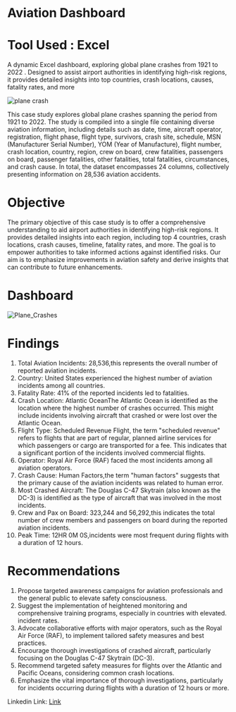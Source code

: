 # Aviation Dashboard 
# Tool Used : Excel
A dynamic Excel dashboard, exploring global plane crashes from 1921 to 2022 . Designed to assist airport authorities in identifying high-risk regions, it provides detailed insights into top countries, crash locations, causes, fatality rates, and more

![plane crash](https://github.com/Ananyad7/Excel-Aviation-Dashboard/assets/164981636/2ab51da2-12b3-482f-81a4-a793c2fb197a)

This case study explores global plane crashes spanning the period from 1921 to 2022. The study is compiled into a single file containing diverse aviation information, including details such as date, time, aircraft operator, registration, flight phase, flight type, survivors, crash site, schedule, MSN (Manufacturer Serial Number), YOM (Year of Manufacture), flight number, crash location, country, region, crew on board, crew fatalities, passengers on board, passenger fatalities, other fatalities, total fatalities, circumstances, and crash cause. In total, the dataset encompasses 24 columns, collectively presenting information on 28,536 aviation accidents.

# Objective
The primary objective of this case study is to offer a comprehensive understanding to aid airport authorities in identifying high-risk regions. It provides detailed insights into each region, including top 4 countries, crash locations, crash causes, timeline, fatality rates, and more. The goal is to empower authorities to take informed actions against identified risks. Our aim is to emphasize improvements in aviation safety and derive insights that can contribute to future enhancements.

# Dashboard
![Plane_Crashes](https://github.com/Ananyad7/Excel-Aviation-Dashboard/assets/164981636/ae6a08a9-e605-42a6-a8ed-7536f05f5e15)

# Findings
1. Total Aviation Incidents: 28,536,this represents the overall number of reported aviation incidents.
2. Country: United States experienced the highest number of aviation incidents among all countries.
3. Fatality Rate: 41% of the reported incidents led to fatalities.
4. Crash Location: Atlantic OceanThe Atlantic Ocean is identified as the location where the highest number of crashes occurred. This might include incidents involving aircraft that crashed or were lost over the Atlantic Ocean.
5. Flight Type: Scheduled Revenue Flight, the term "scheduled revenue" refers to flights that are part of regular, planned airline services for which passengers or cargo are transported for a fee. This indicates that a significant portion of the incidents involved commercial flights.
6. Operator: Royal Air Force (RAF) faced the most incidents among all aviation operators.
7. Crash Cause: Human Factors,the term "human factors" suggests that the primary cause of the aviation incidents was related to human error. 
8. Most Crashed Aircraft: The Douglas C-47 Skytrain (also known as the DC-3) is identified as the type of aircraft that was involved in the  most incidents.
9. Crew and Pax on Board: 323,244 and 56,292,this indicates the total number of crew members and passengers on board during the reported aviation incidents. 
10. Peak Time: 12HR 0M 0S,incidents were most frequent during flights with a duration of 12 hours.

# Recommendations

1. Propose targeted awareness campaigns for aviation professionals and the general public to elevate safety consciousness.
2. Suggest the implementation of heightened monitoring and comprehensive training programs, especially in countries with elevated.
incident rates.
3. Advocate collaborative efforts with major operators, such as the Royal Air Force (RAF), to implement tailored safety measures and best practices.
4. Encourage thorough investigations of crashed aircraft, particularly focusing on the Douglas C-47 Skytrain (DC-3).
5. Recommend targeted safety measures for flights over the Atlantic and Pacific Oceans, considering common crash locations.
6. Emphasize the vital importance of thorough investigations, particularly for incidents occurring during flights with a duration of 12 hours or more.

Linkedin Link: <a href="https://www.linkedin.com/posts/7ananyadas_exceldashboard-datavisualization-excelskills-activity-7148342240682184704-TipY?utm_source=share&utm_medium=member_desktop" target="_blank">Link</a>







